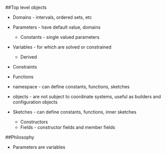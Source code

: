##Top level objects
* Domains - intervals, ordered sets, etc
* Parameters - have default value, domains
    * Constants - single valued parameters

* Variables - for which are solved or constrained
    * Derived
    
* Constraints
* Functions
* namespace - can define constants, functions, sketches
* objects - are not subject to coordinate systems, useful as builders and configuration objects
* Sketches - can define constants, functions, inner sketches
    * Constructors
    * Fields - constructor fields and member fields
    
##Philosophy
* Parameters are variables
